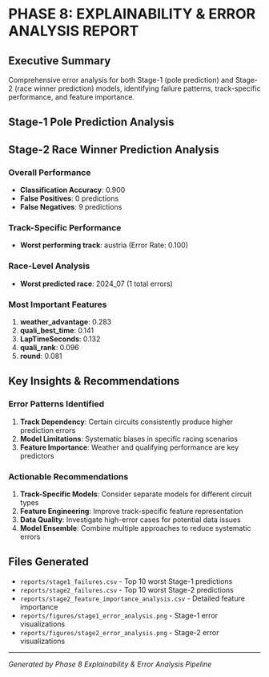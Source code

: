 # PHASE 8: EXPLAINABILITY & ERROR ANALYSIS REPORT

## Executive Summary
Comprehensive error analysis for both Stage-1 (pole prediction) and Stage-2 (race winner prediction)
models, identifying failure patterns, track-specific performance, and feature importance.

## Stage-1 Pole Prediction Analysis

## Stage-2 Race Winner Prediction Analysis

### Overall Performance
- **Classification Accuracy**: 0.900
- **False Positives**: 0 predictions
- **False Negatives**: 9 predictions

### Track-Specific Performance
- **Worst performing track**: austria (Error Rate: 0.100)

### Race-Level Analysis
- **Worst predicted race**: 2024_07 (1 total errors)

### Most Important Features

1. **weather_advantage**: 0.283
2. **quali_best_time**: 0.141
3. **LapTimeSeconds**: 0.132
4. **quali_rank**: 0.096
5. **round**: 0.081

## Key Insights & Recommendations

### Error Patterns Identified
1. **Track Dependency**: Certain circuits consistently produce higher prediction errors
2. **Model Limitations**: Systematic biases in specific racing scenarios
3. **Feature Importance**: Weather and qualifying performance are key predictors

### Actionable Recommendations
1. **Track-Specific Models**: Consider separate models for different circuit types
2. **Feature Engineering**: Improve track-specific feature representation
3. **Data Quality**: Investigate high-error cases for potential data issues
4. **Model Ensemble**: Combine multiple approaches to reduce systematic errors

## Files Generated
- `reports/stage1_failures.csv` - Top 10 worst Stage-1 predictions
- `reports/stage2_failures.csv` - Top 10 worst Stage-2 predictions
- `reports/stage2_feature_importance_analysis.csv` - Detailed feature importance
- `reports/figures/stage1_error_analysis.png` - Stage-1 error visualizations
- `reports/figures/stage2_error_analysis.png` - Stage-2 error visualizations

---
*Generated by Phase 8 Explainability & Error Analysis Pipeline*
